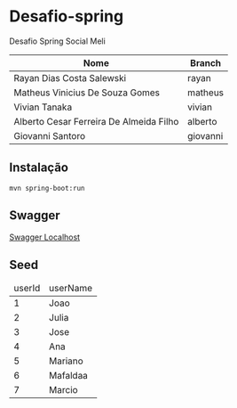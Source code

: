 # Desafio-spring
Desafio Spring Social Meli


|Nome|Branch|
|-------------------------------|-----------------------------|
|Rayan Dias Costa Salewski|rayan|
|Matheus Vinicius De Souza Gomes|matheus|
|Vivian Tanaka|vivian|
|Alberto Cesar Ferreira De Almeida Filho|alberto|
|Giovanni Santoro|giovanni|

## Instalação

`mvn spring-boot:run`

## Swagger

<a href="http://localhost:8080/swagger-ui.html#/">Swagger Localhost</a>

## Seed

<table>
<thead>
<tr>
<td>userId</td>
<td>userName</td>
</tr>
</thead>
<tr>
<td>1</td>
<td>Joao</td>
</tr>
<tr>
<td>2</td>
<td>Julia</td>
</tr>
<tr>
<td>3</td>
<td>Jose</td>
</tr>
<tr>
<td>4</td>
<td>Ana</td>
</tr>
<tr>
<td>5</td>
<td>Mariano</td>
</tr>
<tr>
<td>6</td>
<td>Mafaldaa</td>
</tr>
<tr>
<td>7</td>
<td>Marcio</td>
</tr>
</table>



